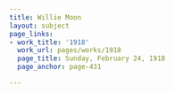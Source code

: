 ```yaml
---
title: Willie Moon
layout: subject
page_links:
- work_title: '1918'
  work_url: pages/works/1918
  page_title: Sunday, February 24, 1918
  page_anchor: page-431

---
```

